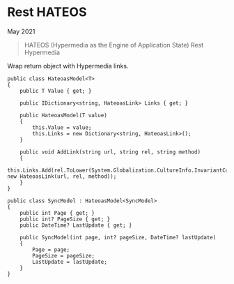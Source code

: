 # Rest HATEOS 

May 2021

> HATEOS  (Hypermedia as the Engine of Application State) Rest Hypermedia

Wrap return object with Hypermedia links. 

```
public class HateoasModel<T>
{
    public T Value { get; }

    public IDictionary<string, HateoasLink> Links { get; }

    public HateoasModel(T value)
    {
        this.Value = value;
        this.Links = new Dictionary<string, HateoasLink>();
    }

    public void AddLink(string url, string rel, string method)
    {
        this.Links.Add(rel.ToLower(System.Globalization.CultureInfo.InvariantCulture), new HateoasLink(url, rel, method));
    }
}

```

```
public class SyncModel : HateoasModel<SyncModel>
{
    public int Page { get; }
    public int? PageSize { get; }
    public DateTime? LastUpdate { get; }

    public SyncModel(int page, int? pageSize, DateTime? lastUpdate)
    {
        Page = page;
        PageSize = pageSize;
        LastUpdate = lastUpdate;
    }
}
```